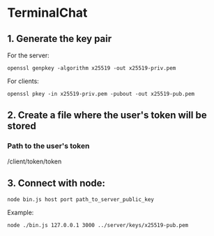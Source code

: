 # TerminalChat 

## 1. Generate the key pair
For the server:
```
openssl genpkey -algorithm x25519 -out x25519-priv.pem
```
For clients:
```
openssl pkey -in x25519-priv.pem -pubout -out x25519-pub.pem
```
## 2. Create a file where the user's token will be stored
 
### Path to the user's token
/client/token/token

## 3. Connect with node:

```
node bin.js host port path_to_server_public_key
```

Example:

```
node ./bin.js 127.0.0.1 3000 ../server/keys/x25519-pub.pem
```
